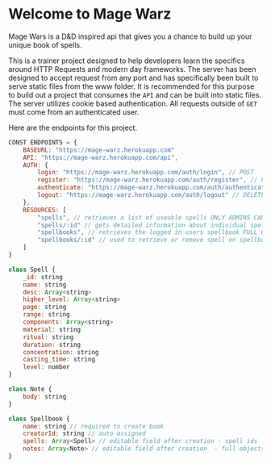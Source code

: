 Welcome to Mage Warz
====================

Mage Wars is a D&D inspired api that gives you a chance to build up your unique book of spells.

This is a trainer project designed to help developers learn the specifics around HTTP Requests and modern day frameworks. The server has been designed to accept request from any port and has specifically been built to serve static files from the www folder. It is recommended for this purpose to build out a project that consumes the `API` and can be built into static files. The server utilizes cookie based authentication. All requests outside of `GET` must come from an authenticated user.

Here are the endpoints for this project.


```javascript
CONST ENDPOINTS = {
	BASEURL: "https://mage-warz.herokuapp.com"
	API: "https://mage-warz.herokuapp.com/api",
	AUTH: {
		login: "https://mage-warz.herokuapp.com/auth/login", // POST
		register: "https://mage-warz.herokuapp.com/auth/register", // POST
		authenticate: "https://mage-warz.herokuapp.com/auth/authenticate", // GET
		logout: "https://mage-warz.herokuapp.com/auth/logout" // DELETE
	},
	RESOURCES: [
		"spells", // retrieves a list of useable spells ONLY ADMINS CAN MODIFY THESE
		"spells/:id" // gets detailed information about individual spell
		"spellbooks", // retrieves the logged in users spellbook FULL CONTROL VIA  - GET, POST
		"spellbooks/:id" // used to retrieve or remove spell on spellbook - PUT, DELETE
	]
}

class Spell {
	_id: string
	name: string
	desc: Array<string>
	higher_level: Array<string>
	page: string
	range: string
	components: Array<string>
	material: string
	ritual: string
	duration: string
	concentration: string
	casting_time: string
	level: number
}

class Note {
 	body: string
}

class Spellbook {
	name: string // required to create book
	creatorId: string // auto assigned
	spells: Array<Spell> // editable field after creation - spell ids
	notes: Array<Note> // editable field after creation  - full objects
}

```





